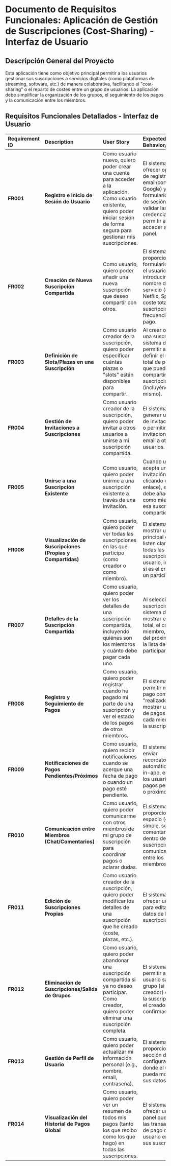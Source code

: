 # Documento de Requisitos Funcionales: Aplicación de Gestión de Suscripciones (Cost-Sharing) - Interfaz de Usuario

## Descripción General del Proyecto

Esta aplicación tiene como objetivo principal permitir a los usuarios gestionar sus suscripciones a servicios digitales (como plataformas de streaming, software, etc.) de manera colaborativa, facilitando el "cost-sharing" o el reparto de costes entre un grupo de usuarios. La aplicación debe simplificar la organización de los grupos, el seguimiento de los pagos y la comunicación entre los miembros.

## Requisitos Funcionales Detallados - Interfaz de Usuario

| Requirement ID | Description | User Story | Expected Behavior/Outcome |
| :------------- | :---------- | :--------- | :------------------------ |
| **FR001** | **Registro e Inicio de Sesión de Usuario** | Como usuario nuevo, quiero poder crear una cuenta para acceder a la aplicación. Como usuario existente, quiero poder iniciar sesión de forma segura para gestionar mis suscripciones. | El sistema debe ofrecer opciones de registro (e.g., email/contraseña, Google) y un formulario de inicio de sesión. Debe validar las credenciales y permitir al usuario acceder a su panel. |
| **FR002** | **Creación de Nueva Suscripción Compartida** | Como usuario, quiero poder añadir una nueva suscripción que deseo compartir con otros. | El sistema debe proporcionar un formulario donde el usuario pueda introducir el nombre del servicio (e.g., Netflix, Spotify), el coste total de la suscripción y la frecuencia de pago. |
| **FR003** | **Definición de Slots/Plazas en una Suscripción** | Como usuario creador de la suscripción, quiero poder especificar cuántas plazas o "slots" están disponibles para compartir. | Al crear o editar una suscripción, el sistema debe permitir al usuario definir el número total de personas que pueden compartir la suscripción (incluyéndose a sí mismo). |
| **FR004** | **Gestión de Invitaciones a Suscripciones** | Como usuario creador de la suscripción, quiero poder invitar a otros usuarios a unirse a mi suscripción compartida. | El sistema debe generar un enlace de invitación único o permitir enviar invitaciones por email a otros usuarios. |
| **FR005** | **Unirse a una Suscripción Existente** | Como usuario, quiero poder unirme a una suscripción existente a través de una invitación. | Cuando un usuario acepta una invitación (e.g., clicando en un enlace), el sistema debe añadirlo como miembro de esa suscripción compartida. |
| **FR006** | **Visualización de Suscripciones (Propias y Compartidas)** | Como usuario, quiero poder ver todas las suscripciones en las que participo (como creador o como miembro). | El sistema debe mostrar un panel principal donde se listen claramente todas las suscripciones del usuario, indicando si es el creador o un participante. |
| **FR007** | **Detalles de la Suscripción Compartida** | Como usuario, quiero poder ver los detalles de una suscripción compartida, incluyendo quiénes son los miembros y cuánto debe pagar cada uno. | Al seleccionar una suscripción, el sistema debe mostrar el coste total, el coste por miembro, la fecha del próximo pago y la lista de todos los participantes. |
| **FR008** | **Registro y Seguimiento de Pagos** | Como usuario, quiero poder registrar cuando he pagado mi parte de una suscripción y ver el estado de los pagos de otros miembros. | El sistema debe permitir marcar un pago como "realizado" y mostrar un historial de pagos para cada miembro de la suscripción. |
| **FR009** | **Notificaciones de Pagos Pendientes/Próximos** | Como usuario, quiero recibir notificaciones cuando se acerque una fecha de pago o cuando un pago esté pendiente. | El sistema debe enviar recordatorios automáticos (e.g., in-app, email) a los usuarios con pagos pendientes o próximos. |
| **FR010** | **Comunicación entre Miembros (Chat/Comentarios)** | Como usuario, quiero poder comunicarme con otros miembros de mi grupo de suscripción para coordinar pagos o aclarar dudas. | El sistema debe proporcionar un espacio (e.g., chat simple, sección de comentarios) dentro de cada suscripción para la comunicación entre los miembros. |
| **FR011** | **Edición de Suscripciones Propias** | Como usuario creador de la suscripción, quiero poder modificar los detalles de una suscripción que he creado (coste, plazas, etc.). | El sistema debe ofrecer una opción para editar los datos de la suscripción. |
| **FR012** | **Eliminación de Suscripciones/Salida de Grupos** | Como usuario, quiero poder abandonar una suscripción compartida si ya no deseo participar. Como creador, quiero poder eliminar una suscripción completa. | El sistema debe permitir a un usuario salir de un grupo (si no es el creador) o eliminar la suscripción si es el creador (con confirmación). |
| **FR013** | **Gestión de Perfil de Usuario** | Como usuario, quiero poder actualizar mi información personal (e.g., nombre, email, contraseña). | El sistema debe proporcionar una sección de configuración donde el usuario pueda modificar sus datos de perfil. |
| **FR014** | **Visualización del Historial de Pagos Global** | Como usuario, quiero poder ver un resumen de todos mis pagos (tanto los que recibo como los que hago) en todas las suscripciones. | El sistema debe ofrecer una vista o panel que resuma las transacciones de pago del usuario en todas sus suscripciones. |